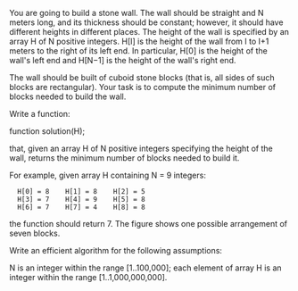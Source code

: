 You are going to build a stone wall. The wall should be straight and N meters long, and its thickness should be constant; however, it should have different heights in different places. The height of the wall is specified by an array H of N positive integers. H[I] is the height of the wall from I to I+1 meters to the right of its left end. In particular, H[0] is the height of the wall's left end and H[N−1] is the height of the wall's right end.

The wall should be built of cuboid stone blocks (that is, all sides of such blocks are rectangular). Your task is to compute the minimum number of blocks needed to build the wall.

Write a function:

function solution(H);

that, given an array H of N positive integers specifying the height of the wall, returns the minimum number of blocks needed to build it.

For example, given array H containing N = 9 integers:

      H[0] = 8    H[1] = 8    H[2] = 5
      H[3] = 7    H[4] = 9    H[5] = 8
      H[6] = 7    H[7] = 4    H[8] = 8
the function should return 7. The figure shows one possible arrangement of seven blocks.



Write an efficient algorithm for the following assumptions:

N is an integer within the range [1..100,000];
each element of array H is an integer within the range [1..1,000,000,000].
